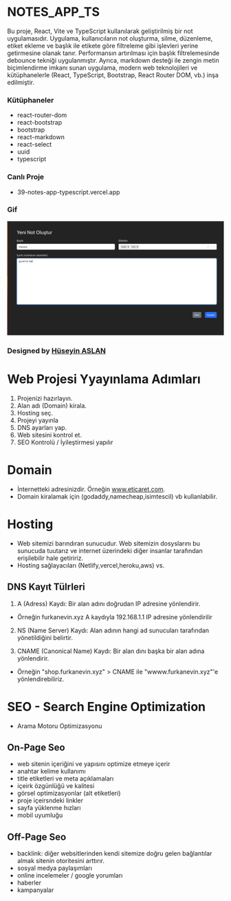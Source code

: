 # NOTES_APP_TS

Bu proje, React, Vite ve TypeScript kullanılarak geliştirilmiş bir not uygulamasıdır. Uygulama, kullanıcıların not oluşturma, silme, düzenleme, etiket ekleme ve başlık ile etikete göre filtreleme gibi işlevleri yerine getirmesine olanak tanır. Performansın artırılması için başlık filtrelemesinde debounce tekniği uygulanmıştır. Ayrıca, markdown desteği ile zengin metin biçimlendirme imkanı sunan uygulama, modern web teknolojileri ve kütüphanelerle (React, TypeScript, Bootstrap, React Router DOM, vb.) inşa edilmiştir.


### Kütüphaneler

- react-router-dom
- react-bootstrap
- bootstrap
- react-markdown
- react-select
- uuid
- typescript

### Canlı Proje 

- 39-notes-app-typescript.vercel.app

### Gif

![](./public/Aug-25-2024%2021-53-06.gif) 

###  Designed by <a href="https://www.linkedin.com/in/h%C3%BCseyin-aslan-128519203/" target="_blank">Hüseyin ASLAN</a>













# Web Projesi Yyayınlama Adımları

1. Projenizi hazırlayın.
2. Alan adı (Domain) kirala.
3. Hosting seç.
4. Projeyi yayınla
5. DNS ayarları yap.
6. Web sitesini kontrol et.
7. SEO Kontrolü / İyileştirmesi yapılır

# Domain

- İnternetteki adresinizdir. Örneğin www.eticaret.com.
- Domain kiralamak için (godaddy,namecheap,isimtescil) vb kullanlabilir.

# Hosting

- Web sitemizi barındıran sunucudur. Web sitemizin dosyslarını bu sunucuda tuutarız ve internet üzerindeki diğer insanlar tarafından erişilebilir hale getiririz.
- Hosting sağlayacıları (Netlify,vercel,heroku,aws) vs.

## DNS Kayıt Tülrleri

1. A (Adress) Kaydı: Bir alan adını doğrudan IP adresine yönlendirir.

- Örneğin furkanevin.xyz A kaydıyla 192.168.1.1 IP adresine yönlendirilir

2. NS (Name Server) Kaydı: Alan adının hangi ad sunucuları tarafından yönetildiğini belirtir.

3. CNAME (Canonical Name) Kaydı: Bir alan dını başka bir alan adına yönlendirir.

- Örneğin "shop.furkanevin.xyz" > CNAME ile "wwww.furkanevin.xyz"'e yönlendirebiliriz.

# SEO - Search Engine Optimization

- Arama Motoru Optimizasyonu

## On-Page Seo

- web sitenin içeriğini ve yapısını optimize etmeye içerir
- anahtar kelime kullanımı
- title etiketleri ve meta açıklamaları
- içeirk özgünlüğü ve kalitesi
- görsel optimizasyonlar (alt etiketleri)
- proje içeirsndeki linkler
- sayfa yüklenme hızları
- mobil uyumluğu

## Off-Page Seo

- backlink: diğer websitlerinden kendi sitemize doğru gelen bağlantılar almak sitenin otoritesini arttırır.
- sosyal medya paylaşımları
- online incelemeler / google yorumları
- haberler
- kampanyalar
